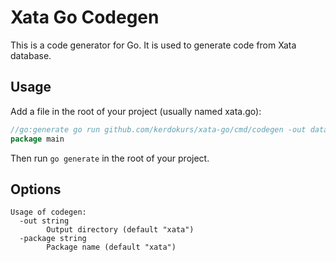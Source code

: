 # Xata Go Codegen

This is a code generator for Go. It is used to generate code from Xata database.

## Usage

Add a file in the root of your project (usually named xata.go):

```go
//go:generate go run github.com/kerdokurs/xata-go/cmd/codegen -out database -package database
package main
```

Then run `go generate` in the root of your project.

## Options

```
Usage of codegen:
  -out string
        Output directory (default "xata")
  -package string
        Package name (default "xata")
```
